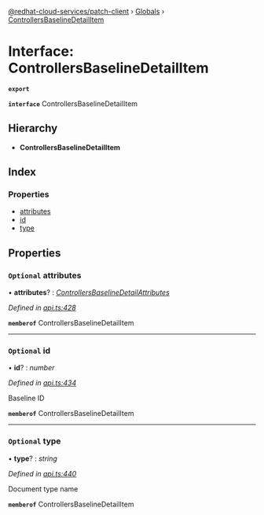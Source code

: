[@redhat-cloud-services/patch-client](../README.md) › [Globals](../globals.md) › [ControllersBaselineDetailItem](controllersbaselinedetailitem.md)

# Interface: ControllersBaselineDetailItem

**`export`** 

**`interface`** ControllersBaselineDetailItem

## Hierarchy

* **ControllersBaselineDetailItem**

## Index

### Properties

* [attributes](controllersbaselinedetailitem.md#optional-attributes)
* [id](controllersbaselinedetailitem.md#optional-id)
* [type](controllersbaselinedetailitem.md#optional-type)

## Properties

### `Optional` attributes

• **attributes**? : *[ControllersBaselineDetailAttributes](controllersbaselinedetailattributes.md)*

*Defined in [api.ts:428](https://github.com/RedHatInsights/javascript-clients/blob/22e0c417/packages/patch/api.ts#L428)*

**`memberof`** ControllersBaselineDetailItem

___

### `Optional` id

• **id**? : *number*

*Defined in [api.ts:434](https://github.com/RedHatInsights/javascript-clients/blob/22e0c417/packages/patch/api.ts#L434)*

Baseline ID

**`memberof`** ControllersBaselineDetailItem

___

### `Optional` type

• **type**? : *string*

*Defined in [api.ts:440](https://github.com/RedHatInsights/javascript-clients/blob/22e0c417/packages/patch/api.ts#L440)*

Document type name

**`memberof`** ControllersBaselineDetailItem
